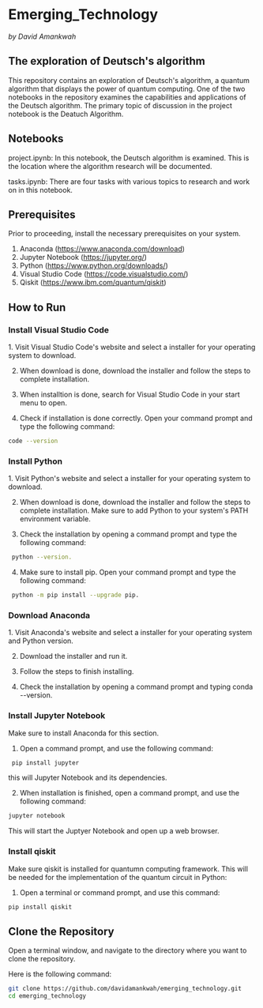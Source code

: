 # Emerging_Technology

*by David Amankwah*

## The exploration of Deutsch's algorithm

This repository contains an exploration of Deutsch's algorithm, a quantum algorithm that displays the power of quantum computing. One of the two notebooks in the repository examines the capabilities and applications of the Deutsch algorithm. The primary topic of discussion in the project notebook is the Deatuch Algorithm.

## Notebooks
project.ipynb: In this notebook, the Deutsch algorithm is examined. This is the location where the algorithm research will be documented. 

tasks.ipynb: There are four tasks with various topics to research and work on in this notebook.

## Prerequisites
Prior to proceeding, install the necessary prerequisites on your system.

1. Anaconda (https://www.anaconda.com/download)
2. Jupyter Notebook (https://jupyter.org/)
3. Python (https://www.python.org/downloads/)
4. Visual Studio Code (https://code.visualstudio.com/)
5. Qiskit (https://www.ibm.com/quantum/qiskit)

## How to Run

<h3> Install Visual Studio Code </h3>
1. Visit Visual Studio Code's website and select a installer for your operating system to download.

2. When download is done, download the installer and follow the steps to complete installation.

3. When installtion is done, search for Visual Studio Code in your start menu to open.

4. Check if installation is done correctly. Open your command prompt and type the following command:

```bash
code --version
```

<h3> Install Python </h3>
1. Visit Python's website and select a installer for your operating system to download.

2. When download is done, download the installer and follow the steps to complete installation. Make sure to add Python to your system's PATH environment variable.

3. Check the installation by opening a command prompt and type the following command:
```bash
 python --version.
```

4. Make sure to install pip. Open your command prompt and type the following command:

```bash
 python -m pip install --upgrade pip.
```

<h3> Download Anaconda </h3>
1. Visit Anaconda's website and select a installer for your operating system and Python version.

2. Download the installer and run it.

3. Follow the steps to finish installing.

4. Check the installation by opening a command prompt and typing conda --version.


<h3> Install Jupyter Notebook </h3>
Make sure to install Anaconda for this section.

1. Open a command prompt, and use the following command:

```bash
 pip install jupyter
```

this will Jupyter Notebook and its dependencies.

2. When installation is finished, open a command prompt, and use the following command:

```bash
jupyter notebook
```

This will start the Juptyer Notebook and open up a web browser.



<h3> Install qiskit </h3>
Make sure qiskit is installed for quantumn computing framework. This will be needed for the implementation of the quantum circuit in Python: 

1. Open a terminal or command prompt, and use this command:

```bash
pip install qiskit
```

## Clone the Repository
Open a terminal window, and navigate to the directory where you want to clone the repository.

Here is the following command: 

```bash
git clone https://github.com/davidamankwah/emerging_technology.git
cd emerging_technology
```